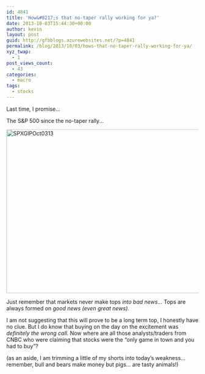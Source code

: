 ```yaml
---
id: 4841
title: 'How&#8217;s that no-taper rally working for ya?'
date: 2013-10-03T15:44:30+00:00
author: kevin
layout: post
guid: http://gfbblogs.azurewebsites.net/?p=4841
permalink: /blog/2013/10/03/hows-that-no-taper-rally-working-for-ya/
xyz_twap:
  - 1
post_views_count:
  - 43
categories:
  - macro
tags:
  - stocks
---
```

Last time, I promise…

The S&P 500 since the no-taper rally…

<img style="display:block; margin-left:auto; margin-right:auto;" src="http://themacrotourist.com/blogs/2013/10/SPXGIPOct0313.gif" alt="SPXGIPOct0313" title="SPXGIPOct0313.gif" border="0" width="600" height="429" />

Just remember that markets never make tops _into bad news…_ Tops are always formed on _good news (even great news)._

I am not suggesting that this will prove to be a long term top, I honestly have no clue. But I do know that buying on the day on the excitement was _definitely the wrong call._ Now where are all those analysts/traders from CNBC who were claiming that stocks were the &#8220;only game in town and you had to buy&#8221;?

(as an aside, I am trimming a little of my shorts into today&#8217;s weakness… remember, bull and bears make money but pigs… are tasty animals!)